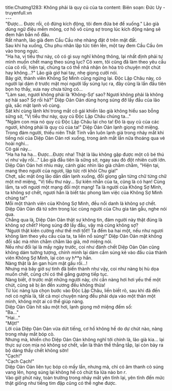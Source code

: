title:Chương1283: Không phải là quy củ của ta
content:
Biên soạn: Đức Uy - truyenfull.vn<br>---<br>"Được... Được rồi, cô đừng kích động, tôi đem đứa bé để xuống." Lão già dùng ngữ điệu mềm mỏng, cơ hồ vô cùng sợ trong lúc kích động nàng sẽ đem hắn bắn nổ đầu.<br>Rất nhanh, lão già đem Cầu Cầu nhẹ nhàng đặt ở trên mặt đất.<br>Sau khi hạ xuống, Chu phu nhân lập tức tiến lên, một tay đem Cầu Cầu ôm vào trong ngực.<br>"Ha ha, vị tiểu thư này, cô có gì suy nghĩ không thông, lại nhất định phải tự mình muốn chết mang theo súng lục? Cô xem, tôi cũng đã làm theo yêu cầu của cô rồi, hiện tại, chúng ta có thể nhã nhặn ôn hòa trò chuyện một chút hay không…?" Lão già giơ hai tay, nhẹ giọng cười nói.<br>Bây giờ, thành viên Không Sợ Minh cũng ngừng lại. Độc Lập Châu này, có người lại dám ở trước mặt mọi người lấy súng lục ra, đây cũng là lần đầu tiên bọn họ thấy, xưa nay chưa từng có…<br>"Làm sao, ngươi không phải là ‘Không-Sợ’ sao? Ngươi không phải là không sợ hãi sao? Sợ rồi hả?" Diệp Oản Oản dùng họng súng đỡ lấy đầu của lão già, sắc mặt lạnh vô cùng.<br>Sát khí cùng lãnh khí trong mắt cô gái khiến lão già không hiểu sao bỗng sững sờ, "Vị tiểu thư này, quy củ Độc Lập Châu chúng ta..."<br>"Ngậm con mịa nó quy củ Độc Lập Châu lại cho ta! Đó là quy củ của các ngươi, không phải là quy củ của ta!" Diệp Oản Oản lạnh giọng mở miệng.<br>Trong đám người, thiếu niên Thất Tinh vẫn luôn lạnh giá trong nháy mắt khi tiếng nói của Diệp Oản Oản rơi xuống, trong ánh mắt lần nữa thoáng qua vẻ hoài nghi...<br>Cô gái này...<br>"Ha ha ha ha... Được…Được nha! Thật là lâu không gặp được một cô bé thú vị như vậy rồi..." Lão già đầu tiên là sững sờ, ngay sau đó đột nhiên cười lớn.<br>Diệp Oản Oản hơi nhíu mày, cảnh giác nhìn lão già chằm chằm, "Hiện tại, mang theo người của ngươi, lập tức rời khỏi Chu gia!"<br>Chợt, sắc mặt ông lão dần dần lạnh xuống, đổi giọng gằn từng chữ từng chữ một mở miệng, "Vị tiểu thư này... Sự kiên nhẫn của ta, cũng là có hạn! Cùng lắm, ta với ngươi một mạng đổi một mạng! Ta là người của Không Sợ Minh, ta không sợ chết, ngươi hẳn là biết tác phong làm việc của Không Sợ Minh chúng ta!"<br>Mỗi một thành viên của Không Sợ Minh, đều nổi danh là không sợ chết. Diệp Oản Oản đã từ sớm trong lúc cùng người của Chu gia tán gẫu, nghe nói qua.<br>Chẳng qua là, Diệp Oản Oản thật sự không tin, đám người này thật đúng là không sợ chết? Họng súng đỡ lấy đầu, vậy mà cũng không sợ?<br>"Ngươi thật kiên cường như thế mới tốt!! Ta đếm ba hai một, nếu như ngươi không làm theo yêu cầu của ta, ta liền nổ súng!" Diệp Oản Oản mặt không đổi sắc mà nhìn chằm chằm lão già, mở miệng nói.<br>Nếu như đổi lại là mấy ngày trước, coi như đánh chết Diệp Oản Oản cũng không dám tưởng tượng, chính mình lại dám cầm súng kê vào đầu của thành viên Không Sợ Minh, lại còn uy h**p hắn.<br>Nàng thật là ăn gan hùm mật gấu rồi...!<br>Nhưng mà bây giờ sự tình đã biến thành như vậy, coi như nàng bị hù dọa muốn chết, cũng chỉ có thể gắng gượng tiếp tục.<br>Nàng biết, ở trước mặt những người này, chỉ cần nàng hơi hơi yếu thế một chút, cũng sẽ bị ăn đến xương đều không thừa!<br>Từ lúc nàng lựa chọn bước vào Độc Lập Châu, liền biết rõ, sau khi đã đến nơi có nghĩa là, tất cả mọi chuyện nàng đều phải dựa vào một thân một mình, không một ai có thể giúp nàng.<br>Diệp Oản Oản hít sâu một hơi, lạnh giọng mở miệng đếm số:<br>"Ba…"<br>"Hai…"<br>"Một!"<br>Lời của Diệp Oản Oản vừa dứt tiếng, cơ hồ không hề do dự chút nào, nàng trong nháy mắt bóp cò.<br>Nhưng mà, khiến cho Diệp Oản Oản không nghĩ tới chính là, lão già kia... lại thực sự con mịa nó không sợ chết, vẫn là thân thể thẳng tắp, lại còn bày ra bộ dáng thấy chết không sờn!<br>"Cạch!"<br>"Cạch Cạch!"<br>Diệp Oản Oản liên tục bóp cò mấy lần, nhưng mà, chỉ có âm thanh cò súng vang lên, họng súng lại không hề có chút tia lửa nào b*n r*.<br>Vào giờ phút này, toàn trường trong nháy mắt yên tĩnh lại, yên tĩnh đến mức thật giống như tiếng tim đập cũng có thể nghe được.